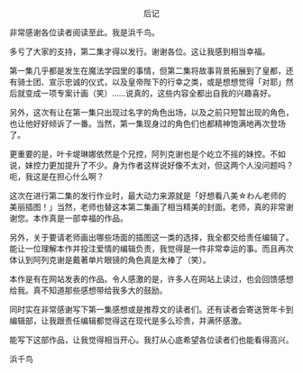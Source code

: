 <p align="center">后记</p>

非常感谢各位读者阅读至此。我是浜千鸟。

多亏了大家的支持，第二集才得以发行。谢谢各位。这让我感到相当幸福。

第一集几乎都是发生在魔法学园里的事情，但第二集将故事背景拓展到了皇都，还有骑士团、宣示忠诚的仪式，以及皇帝陛下的行幸之类，或是想想觉得「对耶」然后就变成一项专案计画（笑）……说真的，这些内容全都出自我的兴趣喜好。

另外，这次有让在第一集只出现过名字的角色出场，以及之前只短暂出现的角色，也让他好好倾诉了一番。当然，第一集现身过的角色们也都精神饱满地再次登场了。

更重要的是，叶卡堤琳娜依然是个兄控，阿列克谢也是个屹立不摇的妹控。不如说，妹控力更加提升了不少。身为作者这样说好像不太对，但这两个人没问题吗？呃，我这是在担心什么啊？

这次在进行第二集的发行作业时，最大动力来源就是「好想看八美☆わん老师的美丽插图！」当然，老师也替这本第二集画了相当精美的封面。老师，真的非常谢谢您。本作真是一部幸福的作品。

另外，关于要请老师画出哪些场面的插图这一类的选择，我全都交给责任编辑了。能让一位理解本作并投注爱情的编辑负责，我觉得是一件非常幸运的事。而且再次体认到阿列克谢是戴著单片眼镜的角色真是太棒了（笑）。

本作是有在网站发表的作品。令人感激的是，许多人在网站上读过，也会回馈感想给我。真不知道那些感想带给我多大的鼓励。

同时实在非常感谢写下第一集感想或是推荐文的读者们。还有读者会寄送贺年卡到编辑部，让我跟责任编辑都觉得这在现代是多么珍贵，并满怀感激。

能写下这部作品，让我觉得相当开心。我打从心底希望各位读者们也能看得高兴。

浜千鸟

